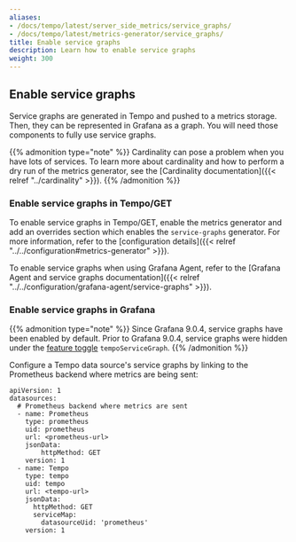 ```yaml
---
aliases:
- /docs/tempo/latest/server_side_metrics/service_graphs/
- /docs/tempo/latest/metrics-generator/service_graphs/
title: Enable service graphs
description: Learn how to enable service graphs
weight: 300
---
```


## Enable service graphs

Service graphs are generated in Tempo and pushed to a metrics storage.
Then, they can be represented in Grafana as a graph.
You will need those components to fully use service graphs.

{{% admonition type="note" %}}
Cardinality can pose a problem when you have lots of services.
To learn more about cardinality and how to perform a dry run of the metrics generator, see the [Cardinality documentation]({{< relref "../cardinality" >}}).
{{% /admonition %}}

### Enable service graphs in Tempo/GET

To enable service graphs in Tempo/GET, enable the metrics generator and add an overrides section which enables the `service-graphs` generator.
For more information, refer to the [configuration details]({{< relref "../../configuration#metrics-generator" >}}).

To enable service graphs when using Grafana Agent, refer to the [Grafana Agent and service graphs documentation]({{< relref "../../configuration/grafana-agent/service-graphs" >}}).

### Enable service graphs in Grafana

{{% admonition type="note" %}}
Since Grafana 9.0.4, service graphs have been enabled by default. Prior to Grafana 9.0.4, service graphs were hidden
under the [feature toggle](/docs/grafana/latest/setup-grafana/configure-grafana/#feature_toggles) `tempoServiceGraph`.
{{% /admonition %}}

Configure a Tempo data source's service graphs by linking to the Prometheus backend where metrics are being sent:

```
apiVersion: 1
datasources:
  # Prometheus backend where metrics are sent
  - name: Prometheus
    type: prometheus
    uid: prometheus
    url: <prometheus-url>
    jsonData:
        httpMethod: GET
    version: 1
  - name: Tempo
    type: tempo
    uid: tempo
    url: <tempo-url>
    jsonData:
      httpMethod: GET
      serviceMap:
        datasourceUid: 'prometheus'
    version: 1
```
